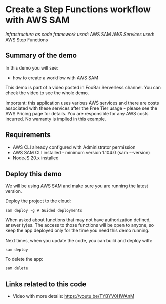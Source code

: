 # Create a Step Functions workflow with AWS SAM

_Infrastructure as code framework used_: AWS SAM
_AWS Services used_: AWS Step Functions

## Summary of the demo

In this demo you will see:

- how to create a workflow with AWS SAM

This demo is part of a video posted in FooBar Serverless channel. You can check the video to see the whole demo.

Important: this application uses various AWS services and there are costs associated with these services after the Free Tier usage - please see the AWS Pricing page for details. You are responsible for any AWS costs incurred. No warranty is implied in this example.

## Requirements

- AWS CLI already configured with Administrator permission
- AWS SAM CLI installed - minimum version 1.104.0 (sam --version)
- NodeJS 20.x installed

## Deploy this demo

We will be using AWS SAM and make sure you are running the latest version.

Deploy the project to the cloud:

```
sam deploy -g # Guided deployments
```

When asked about functions that may not have authorization defined, answer (y)es. The access to those functions will be open to anyone, so keep the app deployed only for the time you need this demo running.

Next times, when you update the code, you can build and deploy with:

```
sam deploy
```

To delete the app:

```
sam delete
```

## Links related to this code

- Video with more details: https://youtu.be/TYBYV0HWAnM
